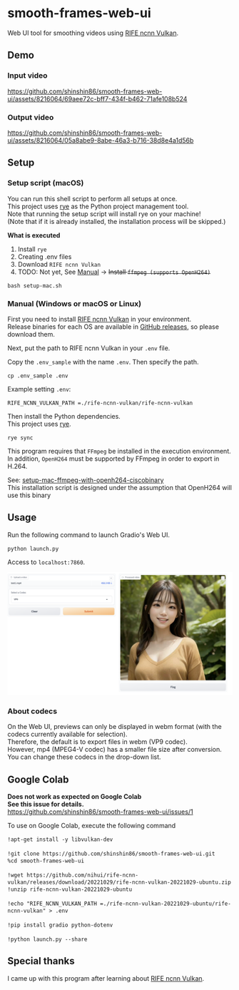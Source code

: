 # smooth-frames-web-ui

Web UI tool for smoothing videos using [RIFE ncnn Vulkan](https://github.com/nihui/rife-ncnn-vulkan).

## Demo

### Input video

https://github.com/shinshin86/smooth-frames-web-ui/assets/8216064/69aee72c-bff7-434f-b462-71afe108b524

### Output video

https://github.com/shinshin86/smooth-frames-web-ui/assets/8216064/05a8abe9-8abe-46a3-b716-38d8e4a1d56b

## Setup

### Setup script (macOS)
You can run this shell script to perform all setups at once.  
This project uses [rye](https://github.com/mitsuhiko/rye) as the Python project management tool.  
Note that running the setup script will install rye on your machine!  
(Note that if it is already installed, the installation process will be skipped.)

**What is executed**

1. Install `rye`
2. Creating .env files
3. Download `RIFE ncnn Vulkan`
4. TODO: Not yet, See [Manual](#Manual) -> ~~Install `ffmpeg (supports OpenH264)`~~

```
bash setup-mac.sh
```

### Manual (Windows or macOS or Linux)

First you need to install [RIFE ncnn Vulkan](https://github.com/nihui/rife-ncnn-vulkan) in your environment.  
Release binaries for each OS are available in [GitHub releases](https://github.com/nihui/rife-ncnn-vulkan/releases), so please download them.

Next, put the path to RIFE ncnn Vulkan in your `.env` file.

Copy the `.env_sample` with the name `.env`.
Then specify the path.

```
cp .env_sample .env
```

Example setting `.env`:

```
RIFE_NCNN_VULKAN_PATH =./rife-ncnn-vulkan/rife-ncnn-vulkan
```

Then install the Python dependencies.  
This project uses [rye](https://github.com/mitsuhiko/rye).

```
rye sync
```

This program requires that `FFmpeg` be installed in the execution environment. In addition, `OpenH264` must be supported by FFmpeg in order to export in H.264.

See: [setup-mac-ffmpeg-with-openh264-ciscobinary](https://github.com/shinshin86/setup-mac-ffmpeg-with-openh264-ciscobinary)  
This installation script is designed under the assumption that OpenH264 will use this binary

## Usage

Run the following command to launch Gradio's Web UI.

```
python launch.py
```

Access to `localhost:7860`.

![gradion web ui](./demo/gradio_webui_image.png)

### About codecs

On the Web UI, previews can only be displayed in webm format (with the codecs currently available for selection).  
Therefore, the default is to export files in webm (VP9 codec).  
However, mp4 (MPEG4-V codec) has a smaller file size after conversion.  
You can change these codecs in the drop-down list.

## Google Colab

**Does not work as expected on Google Colab  
See this issue for details.**  
https://github.com/shinshin86/smooth-frames-web-ui/issues/1

To use on Google Colab, execute the following command

```
!apt-get install -y libvulkan-dev

!git clone https://github.com/shinshin86/smooth-frames-web-ui.git
%cd smooth-frames-web-ui

!wget https://github.com/nihui/rife-ncnn-vulkan/releases/download/20221029/rife-ncnn-vulkan-20221029-ubuntu.zip
!unzip rife-ncnn-vulkan-20221029-ubuntu

!echo "RIFE_NCNN_VULKAN_PATH =./rife-ncnn-vulkan-20221029-ubuntu/rife-ncnn-vulkan" > .env

!pip install gradio python-dotenv

!python launch.py --share
```

## Special thanks

I came up with this program after learning about [RIFE ncnn Vulkan](https://github.com/nihui/rife-ncnn-vulkan).
